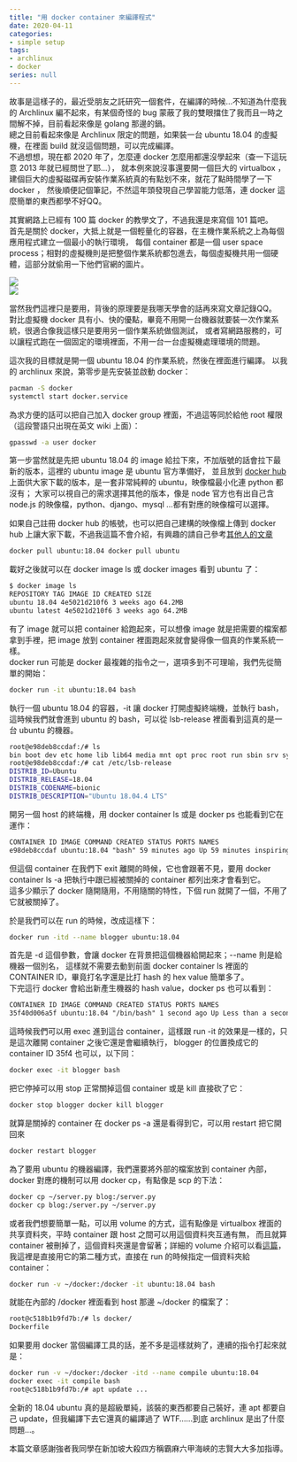 ```yaml
---
title: "用 docker container 來編譯程式"
date: 2020-04-11
categories:
- simple setup
tags:
- archlinux
- docker
series: null
---
```


故事是這樣子的，最近受朋友之託研究一個套件，在編譯的時候…不知道為什麼我的 Archlinux 編不起來，有某個奇怪的 bug 蒙蔽了我的雙眼擋住了我而且一時之間解不掉，目前看起來像是 golang 那邊的鍋。  
總之目前看起來像是 Archlinux 限定的問題，如果裝一台 ubuntu 18.04 的虛擬機，在裡面 build 就沒這個問題，可以完成編譯。  
不過想想，現在都 2020 年了，怎麼連 docker 怎麼用都還沒學起來（查一下這玩意 2013 年就已經問世了耶…），
就本例來說沒事還要開一個巨大的 virtualbox ，建個巨大的虛擬磁碟再安裝作業系統真的有點划不來，就花了點時間學了一下 docker ，
然後順便記個筆記，不然這年頭發現自己學習能力低落，連 docker 這麼簡單的東西都學不好QQ。  
<!--more-->

其實網路上已經有 100 篇 docker 的教學文了，不過我還是來寫個 101 篇吧。  
首先是關於 docker，大抵上就是一個輕量化的容器，在主機作業系統之上為每個應用程式建立一個最小的執行環境，
每個 container 都是一個 user space process；相對的虛擬機則是把整個作業系統都包進去，每個虛擬機共用一個硬體，這部分就偷用一下他們官網的圖片。  

[![](https://www.docker.com/sites/default/files/d8/2018-11/container-vm-whatcontainer_2.png)](https://www.docker.com/sites/default/files/d8/2018-11/container-vm-whatcontainer_2.png)  
[![](https://www.docker.com/sites/default/files/d8/2018-11/docker-containerized-appliction-blue-border_2.png)](https://www.docker.com/sites/default/files/d8/2018-11/docker-containerized-appliction-blue-border_2.png)     

當然我們這裡只是要用，背後的原理要是我哪天學會的話再來寫文章記錄QQ。  
對比虛擬機 docker 具有小、快的優點，畢竟不用開一台機器就要裝一次作業系統，很適合像我這樣只是要用另一個作業系統做個測試，
或者寫網路服務的，可以讓程式跑在一個固定的環境裡面，不用一台一台虛擬機處理環境的問題。  

這次我的目標就是開一個 ubuntu 18.04 的作業系統，然後在裡面進行編譯。 以我的 archlinux 來說，第零步是先安裝並啟動 docker：  
```bash
pacman -S docker
systemctl start docker.service
```
為求方便的話可以把自己加入 docker group 裡面，不過這等同於給他 root 權限（這段警語只出現在英文 wiki 上面）：  
```bash
gpasswd -a user docker
```
第一步當然就是先把 ubuntu 18.04 的 image 給拉下來，不加版號的話會拉下最新的版本，這裡的 ubuntu image 是 ubuntu 官方準備好，
並且放到 [docker hub](https://hub.docker.com/) 上面供大家下載的版本，是一套非常純粹的 ubuntu，映像檔最小化連 python 都沒有；
大家可以視自己的需求選擇其他的版本，像是 node 官方也有出自己含 node.js 的映像檔，python、django、mysql …都有對應的映像檔可以選擇。  

如果自己註冊 docker hub 的帳號，也可以把自己建構的映像檔上傳到 docker hub 上讓大家下載，不過我這篇不會介紹，有興趣的請自己參考[其他人的文章](https://larrylu.blog/share-image-on-dockerhub-ccb7d9b26fa8)

```bash
docker pull ubuntu:18.04 docker pull ubuntu
```

載好之後就可以在 docker image ls 或 docker images 看到 ubuntu 了：   
```bash
$ docker image ls
REPOSITORY TAG IMAGE ID CREATED SIZE
ubuntu 18.04 4e5021d210f6 3 weeks ago 64.2MB
ubuntu latest 4e5021d210f6 3 weeks ago 64.2MB
```

有了 image 就可以把 container 給跑起來，可以想像 image 就是把需要的檔案都拿到手裡，把 image 放到 container 裡面跑起來就會變得像一個真的作業系統一樣。  
docker run 可能是 docker 最複雜的指令之一，選項多到不可理喻，我們先從簡單的開始：   
```bash
docker run -it ubuntu:18.04 bash
```

執行一個 ubuntu 18.04 的容器，-it 讓 docker 打開虛擬終端機，並執行 bash，這時候我們就會進到 ubuntu 的 bash，可以從 lsb-release 裡面看到這真的是一台 ubuntu 的機器。   
```bash
root@e98deb8ccdaf:/# ls
bin boot dev etc home lib lib64 media mnt opt proc root run sbin srv sys tmp usr var
root@e98deb8ccdaf:/# cat /etc/lsb-release
DISTRIB_ID=Ubuntu
DISTRIB_RELEASE=18.04
DISTRIB_CODENAME=bionic
DISTRIB_DESCRIPTION="Ubuntu 18.04.4 LTS"
```

開另一個 host 的終端機，用 docker container ls 或是 docker ps 也能看到它在運作：   
```txt
CONTAINER ID IMAGE COMMAND CREATED STATUS PORTS NAMES
e98deb8ccdaf ubuntu:18.04 "bash" 59 minutes ago Up 59 minutes inspiring_feistel
```

但這個 container 在我們下 exit 離開的時候，它也會跟著不見，要用 docker container ls -a 把執行中跟已經被關掉的 container 都列出來才會看到它。  
這多少顯示了 docker 隨開隨用，不用隨關的特性，下個 run 就開了一個，不用了它就被關掉了。  

於是我們可以在 run 的時候，改成這樣下：   
```bash
docker run -itd --name blogger ubuntu:18.04
```
首先是 -d 這個參數，會讓 docker 在背景把這個機器給開起來；--name 則是給機器一個別名，
這樣就不需要去動到前面 docker container ls 裡面的 CONTAINER ID，畢竟打名字還是比打 hash 的 hex value 簡單多了。  
下完這行 docker 會給出新產生機器的 hash value，docker ps 也可以看到：   
```txt
CONTAINER ID IMAGE COMMAND CREATED STATUS PORTS NAMES
35f40d006a5f ubuntu:18.04 "/bin/bash" 1 second ago Up Less than a second blogger
```
這時候我們可以用 exec 進到這台 container，這樣跟 run -it 的效果是一樣的，只是這次離開 container 之後它還是會繼續執行，
blogger 的位置換成它的 container ID 35f4 也可以，以下同：   
```bash
docker exec -it blogger bash
```

把它停掉可以用 stop 正常關掉這個 container 或是 kill 直接砍了它：   
```bash
docker stop blogger docker kill blogger
```
就算是關掉的 container 在 docker ps -a 還是看得到它，可以用 restart 把它開回來   
```bash
docker restart blogger
```

為了要用 ubuntu 的機器編譯，我們還要將外部的檔案放到 container 內部，docker 對應的機制可以用 docker cp，有點像是 scp 的下法：   
```bash
docker cp ~/server.py blog:/server.py
docker cp blog:/server.py ~/server.py
```

或者我們想要簡單一點，可以用 volume 的方式，這有點像是 virtualbox 裡面的共享資料夾，平時 container 跟 host 之間可以用這個資料夾互通有無，
而且就算 container 被刪掉了，這個資料夾還是會留著；詳細的 volume 介紹可以看[這篇](https://larrylu.blog/using-volumn-to-persist-data-in-container-a3640cc92ce4)，
我這裡是直接用它的第二種方式，直接在 run 的時候指定一個資料夾給 container：  
```bash
docker run -v ~/docker:/docker -it ubuntu:18.04 bash
```
就能在內部的 /docker 裡面看到 host 那邊 ~/docker 的檔案了：   
```txt
root@c518b1b9fd7b:/# ls docker/
Dockerfile
```
如果要用 docker 當個編譯工具的話，差不多是這樣就夠了，連續的指令打起來就是：   
```bash
docker run -v ~/docker:/docker -itd --name compile ubuntu:18.04
docker exec -it compile bash
root@c518b1b9fd7b:/# apt update ...
```
全新的 18.04 ubuntu 真的是超級單純，該裝的東西都要自己裝好，連 apt 都要自己 update，但我編譯下去它還真的編譯過了 WTF……到底 archlinux 是出了什麼問題…。  

本篇文章感謝強者我同學在新加坡大殺四方稱霸麻六甲海峽的志賢大大多加指導。 